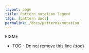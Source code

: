 ```yaml
---
layout: page
title: Pattern notation legend
tags: [pattern docs]
permalink: /docs/patterns/notation
---
```


FIXME

* TOC - Do not remove this line
{:toc}


